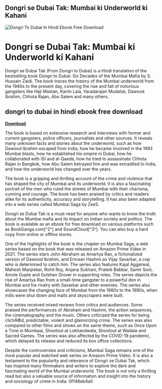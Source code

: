 ## Dongri se Dubai Tak: Mumbai ki Underworld ki Kahani

 
![Dongri To Dubai In Hindi Ebook Free Download](https://encrypted-tbn2.gstatic.com/images?q=tbn:ANd9GcQepxcI2_QtYoptnx9l3nOilsCc1txTaJIzCC8K4BK-x2Ir4M7x3kS9LW4)

 
# Dongri se Dubai Tak: Mumbai ki Underworld ki Kahani
 
Dongri se Dubai Tak (From Dongri to Dubai) is a Hindi translation of the bestselling book Dongri to Dubai: Six Decades of the Mumbai Mafia by S. Hussain Zaidi. The book traces the history of the Mumbai underworld from the 1940s to the present day, covering the rise and fall of notorious gangsters like Haji Mastan, Karim Lala, Varadarajan Mudaliar, Dawood Ibrahim, Chhota Rajan, Abu Salem and many others.
 
## dongri to dubai in hindi ebook free download


[**Download**](https://www.google.com/url?q=https%3A%2F%2Fcinurl.com%2F2tKxTy&sa=D&sntz=1&usg=AOvVaw3i5XoOV2K1UeMbWTIwaPy3)

 
The book is based on extensive research and interviews with former and current gangsters, police officers, journalists and other sources. It reveals many unknown facts and stories about the underworld, such as how Dawood Ibrahim escaped from India, how he became involved in the 1993 Mumbai blasts, how he established his empire in Dubai, how he collaborated with ISI and al-Qaeda, how he tried to assassinate Chhota Rajan in Bangkok, how Abu Salem betrayed him and was extradited to India, and how the underworld has changed over the years.
 
The book is a gripping and thrilling account of the crime and violence that has shaped the city of Mumbai and its underworld. It is also a fascinating portrait of the men who ruled the streets of Mumbai with their charisma, cunning and courage. The book has been praised by critics and readers alike for its authenticity, accuracy and storytelling. It has also been adapted into a web series called Mumbai Saga by Zee5.
 
Dongri se Dubai Tak is a must-read for anyone who wants to know the truth about the Mumbai mafia and its impact on Indian society and politics. The book is available as an ebook for free download on various platforms such as BookGanga.com[^2^] and SoundCloud[^3^]. You can also buy a hard copy from online or offline stores.
  
One of the highlights of the book is the chapter on Mumbai Saga, a web series based on the book that was released on Amazon Prime Video in 2021. The series stars John Abraham as Amartya Rao, a fictionalized version of Dawood Ibrahim, and Emraan Hashmi as Vijay Savarkar, a cop who is determined to catch him. The series also features Kajal Aggarwal, Mahesh Manjrekar, Rohit Roy, Anjana Sukhani, Prateik Babbar, Samir Soni, Amole Gupte and Gulshan Grover in supporting roles. The series depicts the rise of Amartya Rao from a small-time gangster to a powerful don in Mumbai and his rivalry with Savarkar and other enemies. The series also showcases the changing face of Mumbai from the 1980s to the 1990s, when mills were shut down and malls and skyscrapers were built.
 
The series received mixed reviews from critics and audiences. Some praised the performances of Abraham and Hashmi, the action sequences, the cinematography and the music. Others criticized the series for being clichÃ©d, predictable, violent and glamorizing crime. The series was also compared to other films and shows on the same theme, such as Once Upon a Time in Mumbaai, Shootout at Lokhandwala, Shootout at Wadala and Sacred Games. The series was also affected by the COVID-19 pandemic, which delayed its release and reduced its box office collections.
 
Despite the controversies and criticisms, Mumbai Saga remains one of the most popular and watched web series on Amazon Prime Video. It is also a testament to the popularity and relevance of Dongri se Dubai Tak, which has inspired many filmmakers and writers to explore the dark and fascinating world of the Mumbai underworld. The book is not only a thrilling read but also a valuable source of information and insight into the history and sociology of crime in India.
 0f148eb4a0
